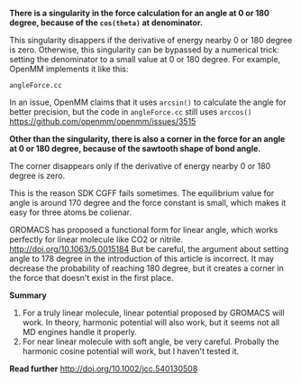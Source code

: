 **There is a singularity in the force calculation for an angle at 0 or 180 degree, because of the `cos(theta)` at denominator.**

This singularity disappers if the derivative of energy nearby 0 or 180 degree is zero.
Otherwise, this singularity can be bypassed by a numerical trick: setting the denominator to a small value at 0 or 180 degree.
For example, OpenMM implements it like this:
```
angleForce.cc
```

In an issue, OpenMM claims that it uses `arcsin()` to calculate the angle for better precision, but the code in `angleForce.cc` still uses `arccos()`
https://github.com/openmm/openmm/issues/3515

**Other than the singularity, there is also a corner in the force for an angle at 0 or 180 degree, because of the sawtooth shape of bond angle.**

The corner disappears only if the derivative of energy nearby 0 or 180 degree is zero.

This is the reason SDK CGFF fails sometimes. The equilibrium value for angle is around 170 degree and the force constant is small, which makes it easy for three atoms be colienar.

GROMACS has proposed a functional form for linear angle, which works perfectly for linear molecule like CO2 or nitrile. http://doi.org/10.1063/5.0015184
But be careful, the argument about setting angle to 178 degree in the introduction of this article is incorrect.
It may decrease the probability of reaching 180 degree, but it creates a corner in the force that doesn't exist in the first place.

**Summary**
1. For a truly linear molecule, linear potential proposed by GROMACS will work. In theory, harmonic potential will also work, but it seems not all MD engines handle it properly.
2. For near linear molecule with soft angle, be very careful. Probally the harmonic cosine potential will work, but I haven't tested it.

**Read further**
http://doi.org/10.1002/jcc.540130508
